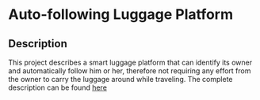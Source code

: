 # Auto-following Luggage Platform

## Description

This project describes a smart luggage platform that can identify its owner and automatically follow him or her, therefore not requiring any effort from the owner to carry the luggage around while traveling. The complete description can be found [here](./AutoLug_Paper.pdf)
